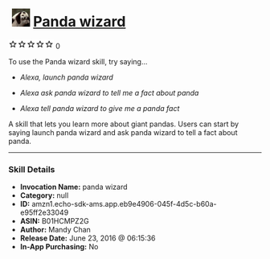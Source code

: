 # &nbsp;<img src="skill_icon" alt="Panda wizard icon" width="36"> [Panda wizard](http://alexa.amazon.com/#skills/amzn1.echo-sdk-ams.app.eb9e4906-045f-4d5c-b60a-e95ff2e33049)
![0 stars](../../images/ic_star_border_black_18dp_1x.png)![0 stars](../../images/ic_star_border_black_18dp_1x.png)![0 stars](../../images/ic_star_border_black_18dp_1x.png)![0 stars](../../images/ic_star_border_black_18dp_1x.png)![0 stars](../../images/ic_star_border_black_18dp_1x.png) 0

To use the Panda wizard skill, try saying...

* *Alexa, launch panda wizard*

* *Alexa ask panda wizard to tell me a fact about panda*

* *Alexa tell panda wizard to give me a panda fact*

A skill that lets you learn more about giant pandas. Users can start by saying launch panda wizard and ask panda wizard to tell a fact about panda.

***

### Skill Details

* **Invocation Name:** panda wizard
* **Category:** null
* **ID:** amzn1.echo-sdk-ams.app.eb9e4906-045f-4d5c-b60a-e95ff2e33049
* **ASIN:** B01HCMPZ2G
* **Author:** Mandy Chan
* **Release Date:** June 23, 2016 @ 06:15:36
* **In-App Purchasing:** No
